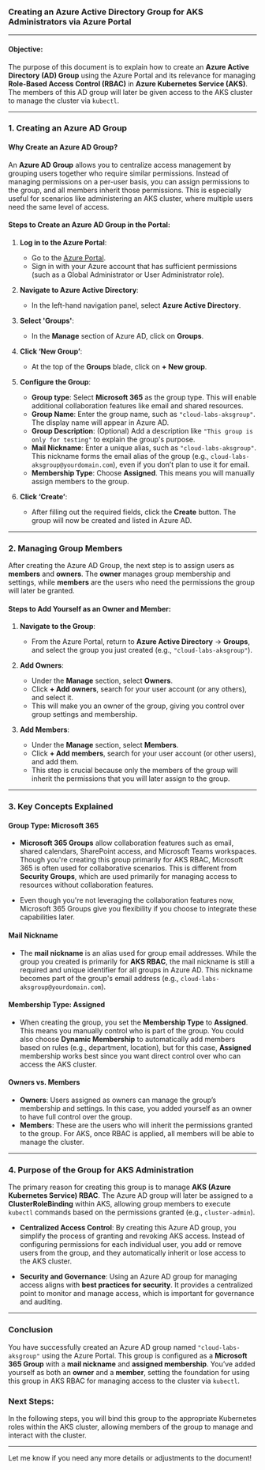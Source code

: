 ### **Creating an Azure Active Directory Group for AKS Administrators via Azure Portal**

---

#### **Objective:**
The purpose of this document is to explain how to create an **Azure Active Directory (AD) Group** using the Azure Portal and its relevance for managing **Role-Based Access Control (RBAC)** in **Azure Kubernetes Service (AKS)**. The members of this AD group will later be given access to the AKS cluster to manage the cluster via `kubectl`.

---

### **1. Creating an Azure AD Group**

#### **Why Create an Azure AD Group?**

An **Azure AD Group** allows you to centralize access management by grouping users together who require similar permissions. Instead of managing permissions on a per-user basis, you can assign permissions to the group, and all members inherit those permissions. This is especially useful for scenarios like administering an AKS cluster, where multiple users need the same level of access.

#### **Steps to Create an Azure AD Group in the Portal:**

1. **Log in to the Azure Portal**:
   - Go to the [Azure Portal](https://portal.azure.com).
   - Sign in with your Azure account that has sufficient permissions (such as a Global Administrator or User Administrator role).

2. **Navigate to Azure Active Directory**:
   - In the left-hand navigation panel, select **Azure Active Directory**.

3. **Select 'Groups'**:
   - In the **Manage** section of Azure AD, click on **Groups**.

4. **Click ‘New Group’**:
   - At the top of the **Groups** blade, click on **+ New group**.

5. **Configure the Group**:
   - **Group type**: Select **Microsoft 365** as the group type. This will enable additional collaboration features like email and shared resources.
   - **Group Name**: Enter the group name, such as `"cloud-labs-aksgroup"`. The display name will appear in Azure AD.
   - **Group Description**: (Optional) Add a description like `"This group is only for testing"` to explain the group's purpose.
   - **Mail Nickname**: Enter a unique alias, such as `"cloud-labs-aksgroup"`. This nickname forms the email alias of the group (e.g., `cloud-labs-aksgroup@yourdomain.com`), even if you don’t plan to use it for email.
   - **Membership Type**: Choose **Assigned**. This means you will manually assign members to the group.

6. **Click ‘Create’**:
   - After filling out the required fields, click the **Create** button. The group will now be created and listed in Azure AD.

---

### **2. Managing Group Members**

After creating the Azure AD Group, the next step is to assign users as **members** and **owners**. The **owner** manages group membership and settings, while **members** are the users who need the permissions the group will later be granted.

#### **Steps to Add Yourself as an Owner and Member:**

1. **Navigate to the Group**:
   - From the Azure Portal, return to **Azure Active Directory** → **Groups**, and select the group you just created (e.g., `"cloud-labs-aksgroup"`).

2. **Add Owners**:
   - Under the **Manage** section, select **Owners**.
   - Click **+ Add owners**, search for your user account (or any others), and select it.
   - This will make you an owner of the group, giving you control over group settings and membership.

3. **Add Members**:
   - Under the **Manage** section, select **Members**.
   - Click **+ Add members**, search for your user account (or other users), and add them.
   - This step is crucial because only the members of the group will inherit the permissions that you will later assign to the group.

---

### **3. Key Concepts Explained**

#### **Group Type: Microsoft 365**
   - **Microsoft 365 Groups** allow collaboration features such as email, shared calendars, SharePoint access, and Microsoft Teams workspaces. Though you're creating this group primarily for AKS RBAC, Microsoft 365 is often used for collaborative scenarios. This is different from **Security Groups**, which are used primarily for managing access to resources without collaboration features.
   
   - Even though you're not leveraging the collaboration features now, Microsoft 365 Groups give you flexibility if you choose to integrate these capabilities later.

#### **Mail Nickname**
   - The **mail nickname** is an alias used for group email addresses. While the group you created is primarily for **AKS RBAC**, the mail nickname is still a required and unique identifier for all groups in Azure AD. This nickname becomes part of the group's email address (e.g., `cloud-labs-aksgroup@yourdomain.com`).

#### **Membership Type: Assigned**
   - When creating the group, you set the **Membership Type** to **Assigned**. This means you manually control who is part of the group. You could also choose **Dynamic Membership** to automatically add members based on rules (e.g., department, location), but for this case, **Assigned** membership works best since you want direct control over who can access the AKS cluster.

#### **Owners vs. Members**
   - **Owners**: Users assigned as owners can manage the group’s membership and settings. In this case, you added yourself as an owner to have full control over the group.
   - **Members**: These are the users who will inherit the permissions granted to the group. For AKS, once RBAC is applied, all members will be able to manage the cluster.

---

### **4. Purpose of the Group for AKS Administration**

The primary reason for creating this group is to manage **AKS (Azure Kubernetes Service) RBAC**. The Azure AD group will later be assigned to a **ClusterRoleBinding** within AKS, allowing group members to execute `kubectl` commands based on the permissions granted (e.g., `cluster-admin`).

- **Centralized Access Control**: By creating this Azure AD group, you simplify the process of granting and revoking AKS access. Instead of configuring permissions for each individual user, you add or remove users from the group, and they automatically inherit or lose access to the AKS cluster.
  
- **Security and Governance**: Using an Azure AD group for managing access aligns with **best practices for security**. It provides a centralized point to monitor and manage access, which is important for governance and auditing.

---

### **Conclusion**

You have successfully created an Azure AD group named `"cloud-labs-aksgroup"` using the Azure Portal. This group is configured as a **Microsoft 365 Group** with a **mail nickname** and **assigned membership**. You’ve added yourself as both an **owner** and a **member**, setting the foundation for using this group in AKS RBAC for managing access to the cluster via `kubectl`.

### **Next Steps**:
In the following steps, you will bind this group to the appropriate Kubernetes roles within the AKS cluster, allowing members of the group to manage and interact with the cluster.

---

Let me know if you need any more details or adjustments to the document!
